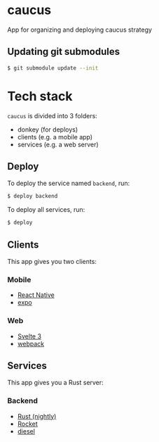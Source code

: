 # caucus
App for organizing and deploying caucus strategy

## Updating git submodules
```sh
$ git submodule update --init
```

# Tech stack
`caucus` is divided into 3 folders:

- donkey (for deploys)
- clients (e.g. a mobile app)
- services (e.g. a web server)


## Deploy
To deploy the service named `backend`, run:
```sh
$ deploy backend
```

To deploy all services, run:
```sh
$ deploy
```

## Clients
This app gives you two clients:

### Mobile
- [React Native](https://facebook.github.io/react-native/)
- [expo](https://github.com/expo/expo)

### Web
- [Svelte 3](https://svelte.dev/)
- [webpack](https://webpack.js.org/)


## Services

This app gives you a Rust server:

### Backend
- [Rust (nightly)](https://doc.rust-lang.org/1.2.0/book/nightly-rust.html)
- [Rocket](https://rocket.rs/)
- [diesel](http://diesel.rs/)
